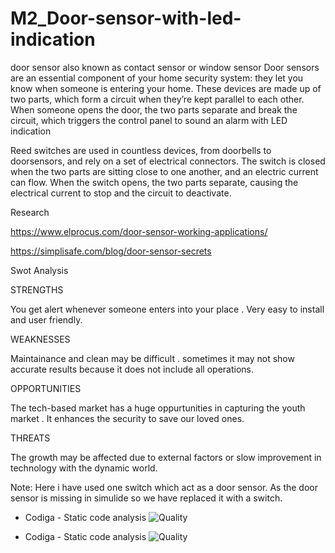 # M2_Door-sensor-with-led-indication


door sensor also known as contact sensor or window sensor 
Door sensors are an essential component of your home security system: they let you know when someone is entering your home. These devices are made up of two parts, which form a circuit when they’re kept parallel to each other. When someone opens the door, the two parts separate and break the circuit, which triggers the control panel to sound an alarm with LED indication

Reed switches are used in countless devices, from doorbells to doorsensors, and rely on a set of electrical connectors. The switch is closed when the two parts are sitting close to one another, and an electric current can flow. When the switch opens, the two parts separate, causing the electrical current to stop and the circuit to deactivate.


Research 

https://www.elprocus.com/door-sensor-working-applications/

https://simplisafe.com/blog/door-sensor-secrets


Swot Analysis

STRENGTHS

You get alert whenever someone enters into your place . Very easy to install and user friendly.

WEAKNESSES

Maintainance and clean may be difficult . sometimes it may not show accurate results because it does not include all operations.

OPPORTUNITIES

The tech-based market has a huge oppurtunities in capturing the youth market . It enhances the security to save our loved ones.


THREATS

The growth may be affected due to external factors or slow improvement in technology with the dynamic world.


Note: 
Here i have used one switch which act as a door sensor. As the door sensor is missing in simulide so we have replaced it with a switch. 

* Codiga - Static code analysis
![Quality](https://api.codiga.io/project/33106/score/svg)

* Codiga - Static code analysis
![Quality](https://api.codiga.io/project/33106/status/svg)

